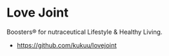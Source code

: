 # Love Joint

Boosters® for nutraceutical Lifestyle &amp; Healthy  Living.   

- https://github.com/kukuu/lovejoint   

